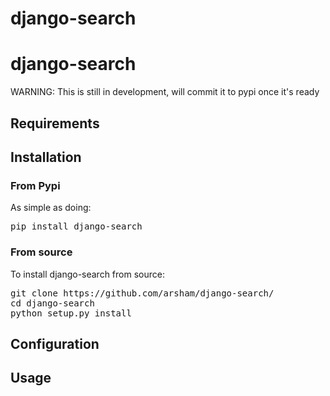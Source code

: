 django-search
============

# django-search

WARNING: This is still in development, will commit it to pypi once it's ready

## Requirements


## Installation

### From Pypi

As simple as doing:

<pre>
pip install django-search
</pre>

### From source

To install django-search from source:

<pre>
git clone https://github.com/arsham/django-search/
cd django-search
python setup.py install
</pre>


## Configuration

## Usage
